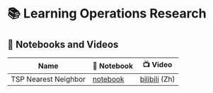 # 📚 Learning Operations Research

## 📓 Notebooks and Videos

| Name                | 📝 Notebook | 📺 Video |
|---------------------|----------|-------|
| TSP Nearest Neighbor | [notebook](./tsp/TSP-Nearest-Neighbor.ipynb) | [bilibili](https://www.bilibili.com/video/BV14jRUYZEpn) (Zh) |

